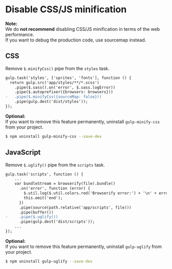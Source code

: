 # Disable CSS/JS minification

**Note:**  
We do **not recommend** disabling CSS/JS minification in terms of the web performance.  
If you want to debug the production code, use sourcemap instead.

## CSS
Remove `$.minifyCss()` pipe from the `styles` task.

```diff
gulp.task('styles', ['sprites', 'fonts'], function () {
  return gulp.src('app/styles/**/*.scss')
    .pipe($.sass().on('error', $.sass.logError))
    .pipe($.autoprefixer({browsers: browsers}))
-   .pipe($.minifyCss({sourceMap: false}))
    .pipe(gulp.dest('dist/styles'));
});
```

**Optional:**  
If you want to remove this feature permanently, uninstall `gulp-minify-css` from your project.

```sh
$ npm uninstall gulp-minify-css --save-dev
```

## JavaScript
Remove `$.uglify()` pipe from the `scripts` task.

```diff
gulp.task('scripts', function () {
    ...
    var bundleStream = browserify(file).bundle()
      .on('error', function (error) {
        $.util.log($.util.colors.red('Browserify error:') + '\n' + error.message);
        this.emit('end');
      })
      .pipe(source(path.relative('app/scripts', file)))
      .pipe(buffer())
-     .pipe($.uglify())
      .pipe(gulp.dest('dist/scripts'));
    ...
});
```

**Optional:**  
If you want to remove this feature permanently, uninstall `gulp-uglify` from your project.

```sh
$ npm uninstall gulp-uglify --save-dev
```
